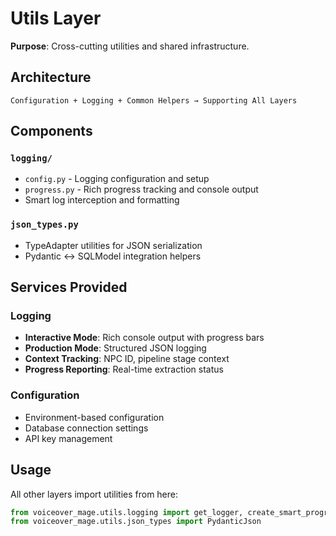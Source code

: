 # Utils Layer

**Purpose**: Cross-cutting utilities and shared infrastructure.

## Architecture

```
Configuration + Logging + Common Helpers → Supporting All Layers
```

## Components

### `logging/`
- `config.py` - Logging configuration and setup
- `progress.py` - Rich progress tracking and console output
- Smart log interception and formatting

### `json_types.py`
- TypeAdapter utilities for JSON serialization
- Pydantic ↔ SQLModel integration helpers

## Services Provided

### Logging
- **Interactive Mode**: Rich console output with progress bars
- **Production Mode**: Structured JSON logging  
- **Context Tracking**: NPC ID, pipeline stage context
- **Progress Reporting**: Real-time extraction status

### Configuration
- Environment-based configuration
- Database connection settings
- API key management

## Usage

All other layers import utilities from here:
```python
from voiceover_mage.utils.logging import get_logger, create_smart_progress
from voiceover_mage.utils.json_types import PydanticJson
```